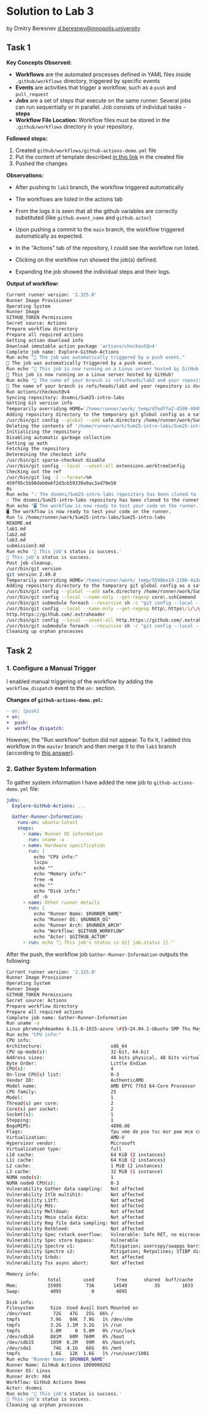 # Solution to Lab 3

by Dmitry Beresnev <d.beresnev@innopolis.university>

## Task 1

**Key Concepts Observed:**

- **Workflows** are the automated processes defined in YAML files inside `.github/workflows` directory, triggered by specific events
- **Events** are activities that trigger a workflow, such as a `push` and `pull_request`
- **Jobs** are a set of steps that execute on the same runner. Several jobs can run sequentially or in parallel. Job consists of individual tasks - **steps**
- **Workflow File Location:** Workflow files must be stored in the `.github/workflows` directory in your repository.

**Followed steps:**

1. Created `github/workflows/github-actions-demo.yml` file
2. Put the content of template described [in this link](https://docs.github.com/en/actions/writing-workflows/choosing-when-your-workflow-runs/triggering-a-workflow#defining-inputs-for-manually-triggered-workflows) in the created file
3. Pushed the changes

**Observations:**

- After pushing to `lab3` branch, the workflow triggered automatically
- The workflows are listed in the actions tab
- From the logs it is seen that all the github variables are correctly substituted (like `github.event_name` and `github.actor`)

- Upon pushing a commit to the `main` branch, the workflow triggered automatically as expected.
- In the "Actions" tab of the repository, I could see the workflow run listed.
- Clicking on the workflow run showed the job(s) defined.
- Expanding the job showed the individual steps and their logs.

**Output of workflow:**

```bash
Current runner version: '2.325.0'
Runner Image Provisioner
Operating System
Runner Image
GITHUB_TOKEN Permissions
Secret source: Actions
Prepare workflow directory
Prepare all required actions
Getting action download info
Download immutable action package 'actions/checkout@v4'
Complete job name: Explore-GitHub-Actions
Run echo "🎉 The job was automatically triggered by a push event."
🎉 The job was automatically triggered by a push event.
Run echo "🐧 This job is now running on a Linux server hosted by GitHub!"
🐧 This job is now running on a Linux server hosted by GitHub!
Run echo "🔎 The name of your branch is refs/heads/lab3 and your repository is dsomni/Sum25-intro-labs."
🔎 The name of your branch is refs/heads/lab3 and your repository is dsomni/Sum25-intro-labs.
Run actions/checkout@v4
Syncing repository: dsomni/Sum25-intro-labs
Getting Git version info
Temporarily overriding HOME='/home/runner/work/_temp/d7edffa2-4599-4949-a124-8f4c717fbd2b' before making global git config changes
Adding repository directory to the temporary git global config as a safe directory
/usr/bin/git config --global --add safe.directory /home/runner/work/Sum25-intro-labs/Sum25-intro-labs
Deleting the contents of '/home/runner/work/Sum25-intro-labs/Sum25-intro-labs'
Initializing the repository
Disabling automatic garbage collection
Setting up auth
Fetching the repository
Determining the checkout info
/usr/bin/git sparse-checkout disable
/usr/bin/git config --local --unset-all extensions.worktreeConfig
Checking out the ref
/usr/bin/git log -1 --format=%H
459f95c5b98deb0e6f2d3cb59339a9ac3ad70e50
0s
Run echo "💡 The dsomni/Sum25-intro-labs repository has been cloned to the runner."
💡 The dsomni/Sum25-intro-labs repository has been cloned to the runner.
Run echo "🖥️ The workflow is now ready to test your code on the runner."
🖥️ The workflow is now ready to test your code on the runner.
Run ls /home/runner/work/Sum25-intro-labs/Sum25-intro-labs
README.md
lab1.md
lab2.md
lab3.md
submission3.md
Run echo '🍏 This job's status is success.'
🍏 This job's status is success.
Post job cleanup.
/usr/bin/git version
git version 2.49.0
Temporarily overriding HOME='/home/runner/work/_temp/5590be19-2108-4a3e-b6be-59d5075360bf' before making global git config changes
Adding repository directory to the temporary git global config as a safe directory
/usr/bin/git config --global --add safe.directory /home/runner/work/Sum25-intro-labs/Sum25-intro-labs
/usr/bin/git config --local --name-only --get-regexp core\.sshCommand
/usr/bin/git submodule foreach --recursive sh -c "git config --local --name-only --get-regexp 'core\.sshCommand' && git config --local --unset-all 'core.sshCommand' || :"
/usr/bin/git config --local --name-only --get-regexp http\.https\:\/\/github\.com\/\.extraheader
http.https://github.com/.extraheader
/usr/bin/git config --local --unset-all http.https://github.com/.extraheader
/usr/bin/git submodule foreach --recursive sh -c "git config --local --name-only --get-regexp 'http\.https\:\/\/github\.com\/\.extraheader' && git config --local --unset-all 'http.https://github.com/.extraheader' || :"
Cleaning up orphan processes
```

## Task 2

### 1. Configure a Manual Trigger

I enabled manual triggering of the workflow by adding the `workflow_dispatch` event to the `on:` section.

**Changes of `github-actions-demo.yml`:**

```diff
- on: [push]
+ on:
+  push:
+  workflow_dispatch:
```

However, the "Run workflow" button did not appear. To fix it, I added this workflow in the `master` branch and then merge it to the `lab3` branch (according to [this answer](https://github.com/orgs/community/discussions/58022#discussioncomment-8716372)).

### 2. Gather System Information

To gather system information I have added the new job to `github-actions-demo.yml` file:

```yaml
jobs:
  Explore-GitHub-Actions: ...

  Gather-Runner-Information:
    runs-on: ubuntu-latest
    steps:
      - name: Runner OS information
        run: uname -a
      - name: Hardware specification
        run: |
          echo "CPU info:"
          lscpu
          echo ""
          echo "Memory info:"
          free -m
          echo ""
          echo "Disk info:"
          df -h
      - name: Other runner details
        run: |
          echo "Runner Name: $RUNNER_NAME"
          echo "Runner OS: $RUNNER_OS"
          echo "Runner Arch: $RUNNER_ARCH"
          echo "Workflow: $GITHUB_WORKFLOW"
          echo "Actor: $GITHUB_ACTOR"
      - run: echo "🍏 This job's status is ${{ job.status }}."
```

After the push, the workflow job `Gather-Runner-Information` outputs the following:

```bash
Current runner version: '2.325.0'
Runner Image Provisioner
Operating System
Runner Image
GITHUB_TOKEN Permissions
Secret source: Actions
Prepare workflow directory
Prepare all required actions
Complete job name: Gather-Runner-Information
Run uname -a
Linux pkrvmxyh4eaekms 6.11.0-1015-azure \#15~24.04.1-Ubuntu SMP Thu May  1 02:52:08 UTC 2025 x86_64 x86_64 x86_64 GNU/Linux
Run echo "CPU info:"
CPU info:
Architecture:                         x86_64
CPU op-mode(s):                       32-bit, 64-bit
Address sizes:                        48 bits physical, 48 bits virtual
Byte Order:                           Little Endian
CPU(s):                               4
On-line CPU(s) list:                  0-3
Vendor ID:                            AuthenticAMD
Model name:                           AMD EPYC 7763 64-Core Processor
CPU family:                           25
Model:                                1
Thread(s) per core:                   2
Core(s) per socket:                   2
Socket(s):                            1
Stepping:                             1
BogoMIPS:                             4890.86
Flags:                                fpu vme de pse tsc msr pae mce cx8 apic sep mtrr pge mca cmov pat pse36 clflush mmx fxsr sse sse2 ht syscall nx mmxext fxsr_opt pdpe1gb rdtscp lm constant_tsc rep_good nopl tsc_reliable nonstop_tsc cpuid extd_apicid aperfmperf tsc_known_freq pni pclmulqdq ssse3 fma cx16 pcid sse4_1 sse4_2 movbe popcnt aes xsave avx f16c rdrand hypervisor lahf_lm cmp_legacy svm cr8_legacy abm sse4a misalignsse 3dnowprefetch osvw topoext vmmcall fsgsbase bmi1 avx2 smep bmi2 erms invpcid rdseed adx smap clflushopt clwb sha_ni xsaveopt xsavec xgetbv1 xsaves user_shstk clzero xsaveerptr rdpru arat npt nrip_save tsc_scale vmcb_clean flushbyasid decodeassists pausefilter pfthreshold v_vmsave_vmload umip vaes vpclmulqdq rdpid fsrm
Virtualization:                       AMD-V
Hypervisor vendor:                    Microsoft
Virtualization type:                  full
L1d cache:                            64 KiB (2 instances)
L1i cache:                            64 KiB (2 instances)
L2 cache:                             1 MiB (2 instances)
L3 cache:                             32 MiB (1 instance)
NUMA node(s):                         1
NUMA node0 CPU(s):                    0-3
Vulnerability Gather data sampling:   Not affected
Vulnerability Itlb multihit:          Not affected
Vulnerability L1tf:                   Not affected
Vulnerability Mds:                    Not affected
Vulnerability Meltdown:               Not affected
Vulnerability Mmio stale data:        Not affected
Vulnerability Reg file data sampling: Not affected
Vulnerability Retbleed:               Not affected
Vulnerability Spec rstack overflow:   Vulnerable: Safe RET, no microcode
Vulnerability Spec store bypass:      Vulnerable
Vulnerability Spectre v1:             Mitigation; usercopy/swapgs barriers and __user pointer sanitization
Vulnerability Spectre v2:             Mitigation; Retpolines; STIBP disabled; RSB filling; PBRSB-eIBRS Not affected; BHI Not affected
Vulnerability Srbds:                  Not affected
Vulnerability Tsx async abort:        Not affected

Memory info:
               total        used        free      shared  buff/cache   available
Mem:           15995         736       14549          35        1033       15259
Swap:           4095           0        4095

Disk info:
Filesystem      Size  Used Avail Use% Mounted on
/dev/root        72G   47G   25G  66% /
tmpfs           7.9G   84K  7.9G   1% /dev/shm
tmpfs           3.2G  1.1M  3.2G   1% /run
tmpfs           5.0M     0  5.0M   0% /run/lock
/dev/sdb16      881M   60M  760M   8% /boot
/dev/sdb15      105M  6.2M   99M   6% /boot/efi
/dev/sda1        74G  4.1G   66G   6% /mnt
tmpfs           1.6G   12K  1.6G   1% /run/user/1001
Run echo "Runner Name: $RUNNER_NAME"
Runner Name: GitHub Actions 1000000262
Runner OS: Linux
Runner Arch: X64
Workflow: GitHub Actions Demo
Actor: dsomni
Run echo '🍏 This job's status is success.'
🍏 This job's status is success.
Cleaning up orphan processes
```
